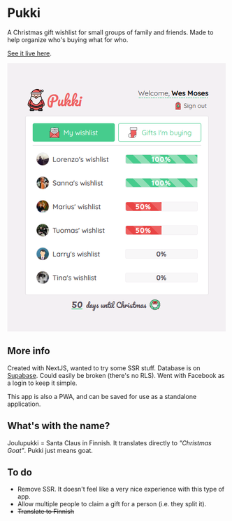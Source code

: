# Pukki

A Christmas gift wishlist for small groups of family and friends. Made to help organize who's buying what for who.

[See it live here](https://pukki.vercel.app/).

![Screenshot](/screenshot.png)

## More info

Created with NextJS, wanted to try some SSR stuff. Database is on [Supabase](https://supabase.com/). Could easily be broken (there's no RLS). Went with Facebook as a login to keep it simple.

This app is also a PWA, and can be saved for use as a standalone application.

## What's with the name?

Joulupukki = Santa Claus in Finnish. It translates directly to _"Christmas Goat"_. Pukki just means goat.

## To do

- Remove SSR. It doesn't feel like a very nice experience with this type of app.
- Allow multiple people to claim a gift for a person (i.e. they split it).
- ~~Translate to Finnish~~
